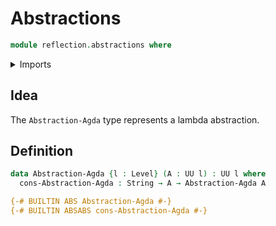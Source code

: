 # Abstractions

```agda
module reflection.abstractions where
```

<details><summary>Imports</summary>

```agda
open import foundation.universe-levels

open import primitives.strings
```

</details>

## Idea

The `Abstraction-Agda` type represents a lambda abstraction.

## Definition

```agda
data Abstraction-Agda {l : Level} (A : UU l) : UU l where
  cons-Abstraction-Agda : String → A → Abstraction-Agda A

{-# BUILTIN ABS Abstraction-Agda #-}
{-# BUILTIN ABSABS cons-Abstraction-Agda #-}
```
